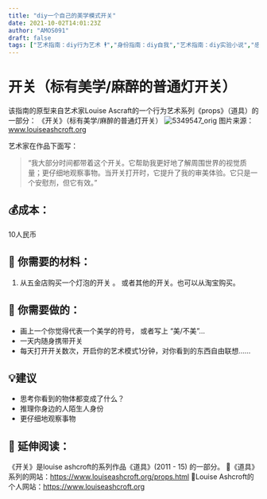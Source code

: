 ```yaml
---
title: "diy一个自己的美学模式开关"
date: 2021-10-02T14:01:23Z
author: "AMOS091"
draft: false
tags: ["艺术指南：diy行为艺术 🕴","身份指南：diy自我","艺术指南：diy实验小说","感官指南：diy一种看的方式 👁","经济指南：diy一个超低成本的创作","身份指南：diy物我","感官指南：diy一种瞬间感 🕞"]
---
```


# 开关（标有美学/麻醉的普通灯开关）

该指南的原型来自艺术家Louise Ascraft的一个行为艺术系列《props》（道具）的一部分： 《开关》（标有美学/麻醉的普通灯开关）
![5349547_orig](https://user-images.githubusercontent.com/91636953/137603011-43a71a69-73ba-4a15-a4e5-cfd7a680a2a1.jpg)
图片来源：www.louiseashcroft.org

艺术家在作品下面写：
> “我大部分时间都带着这个开关。它帮助我更好地了解周围世界的视觉质量；更仔细地观察事物。当开关打开时，它提升了我的审美体验。它只是一个安慰剂，但它有效。”

## 💰成本： 
10人民币

## 🔧 你需要的材料：
1. 从五金店购买一个灯泡的开关 。 或者其他的开关。也可以从淘宝购买。 

## 🔫 你需要做的：
- 画上一个你觉得代表一个美学的符号， 或者写上 “美/不美”…
- 一天内随身携带开关
- 每天打开开关数次，开启你的艺术模式1分钟，对你看到的东西自由联想……

## 💡建议
- 思考你看到的物体都变成了什么？
- 推理你身边的人陌生人身份
- 更仔细地观察事物
 
## 👀 延伸阅读：
《开关》是louise ashcroft的系列作品《道具》(2011 - 15) 的一部分。
🔗《道具》系列的网站：https://www.louiseashcroft.org/props.html
🔗Louise Ashcroft的个人网站：https://www.louiseashcroft.org



